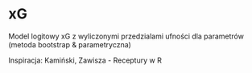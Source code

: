 # xG
Model logitowy xG z wyliczonymi przedzialami ufności dla parametrów (metoda bootstrap &amp; parametryczna)

Inspiracja: Kamiński, Zawisza - Receptury w R